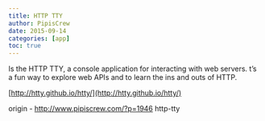 ```yaml
---
title: HTTP TTY
author: PipisCrew
date: 2015-09-14
categories: [app]
toc: true
---
```


Is the HTTP TTY, a console application for interacting with web servers. t’s a fun way to explore web APIs and to learn the ins and outs of HTTP.

[http://htty.github.io/htty/](http://htty.github.io/htty/)

origin - http://www.pipiscrew.com/?p=1946 http-tty